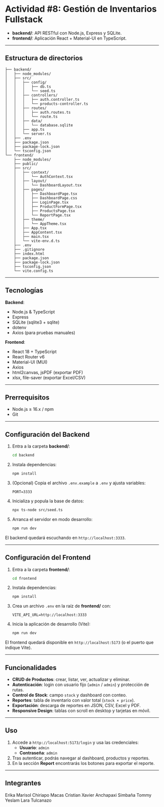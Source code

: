 # Actividad #8: Gestión de Inventarios Fullstack

- **backend/**: API RESTful con Node.js, Express y SQLite.
- **frontend/**: Aplicación React + Material-UI en TypeScript.

---

## Estructura de directorios

```
├── backend/
│   ├── node_modules/
│   ├── src/
│   │   ├── config/
│   │   │   ├── db.ts
│   │   │   └── seed.ts
│   │   ├── controllers/
│   │   │   ├── auth.controller.ts
│   │   │   └── products-controller.ts
│   │   ├── routes/
│   │   │   ├── auth.routes.ts
│   │   │   └── route.ts
│   │   ├── data/
│   │   │   └── database.sqlite
│   │   ├── app.ts
│   │   └── server.ts
│   ├── .env
│   ├── package.json
│   ├── package-lock.json
│   └── tsconfig.json
└── frontend/
    ├── node_modules/
    ├── public/
    ├── src/
    │   ├── context/
    │   │   └── AuthContext.tsx
    │   ├── layout/
    │   │   └── DashboardLayout.tsx
    │   ├── pages/
    │   │   ├── DashboardPage.tsx
    │   │   ├── DashboardPage.css
    │   │   ├── LoginPage.tsx
    │   │   ├── ProductFormPage.tsx
    │   │   ├── ProductsPage.tsx
    │   │   └── ReportPage.tsx
    │   ├── theme/
    │   │   └── AppTheme.tsx
    │   ├── App.tsx
    │   ├── AppContent.tsx
    │   ├── main.tsx
    │   └── vite-env.d.ts
    ├── .env
    ├── .gitignore
    ├── index.html
    ├── package.json
    ├── package-lock.json
    ├── tsconfig.json
    └── vite.config.ts
```

---

## Tecnologías

**Backend**:

- Node.js & TypeScript
- Express
- SQLite (sqlite3 + sqlite)
- dotenv
- Axios (para pruebas manuales)

**Frontend**:

- React 18 + TypeScript
- React Router v6
- Material-UI (MUI)
- Axios
- html2canvas, jsPDF (exportar PDF)
- xlsx, file-saver (exportar Excel/CSV)

---

## Prerrequisitos

- Node.js ≥ 16.x / npm
- Git

---

## Configuración del Backend

1. Entra a la carpeta **backend/**:
   ```bash
   cd backend
   ```
2. Instala dependencias:
   ```bash
   npm install
   ```
3. (Opcional) Copia el archivo `.env.example` a `.env` y ajusta variables:
   ```env
   PORT=3333
   ```
4. Inicializa y popula la base de datos:
   ```bash
   npx ts-node src/seed.ts
   ```
5. Arranca el servidor en modo desarrollo:
   ```bash
   npm run dev
   ```

El backend quedará escuchando en `http://localhost:3333`.

---

## Configuración del Frontend

1. Entra a la carpeta **frontend/**:
   ```bash
   cd frontend
   ```
2. Instala dependencias:
   ```bash
   npm install
   ```
3. Crea un archivo `.env` en la raíz de **frontend/** con:
   ```env
   VITE_API_URL=http://localhost:3333
   ```
4. Inicia la aplicación de desarrollo (Vite):
   ```bash
   npm run dev
   ```

El frontend quedará disponible en `http://localhost:5173` (o el puerto que indique Vite).

---

## Funcionalidades

- **CRUD de Productos**: crear, listar, ver, actualizar y eliminar.
- **Autenticación**: login con usuario fijo (`admin` / `admin`) y protección de rutas.
- **Control de Stock**: campo `stock` y dashboard con conteo.
- **Reportes**: tabla de inventario con valor total (`stock × price`).
- **Exportación**: descarga de reportes en JSON, CSV, Excel y PDF.
- **Responsive Design**: tablas con scroll en desktop y tarjetas en móvil.

---

## Uso

1. Accede a `http://localhost:5173/login` y usa las credenciales:
   - **Usuario**: `admin`
   - **Contraseña**: `admin`
2. Tras autenticar, podrás navegar al dashboard, productos y reportes.
3. En la sección **Report** encontrarás los botones para exportar el reporte.

---

## Integrantes

Erika Marisol Chiriapo Macas
Cristian Xavier Anchapaxi Simbaña
Tommy Yeslam Lara Tulcanazo
